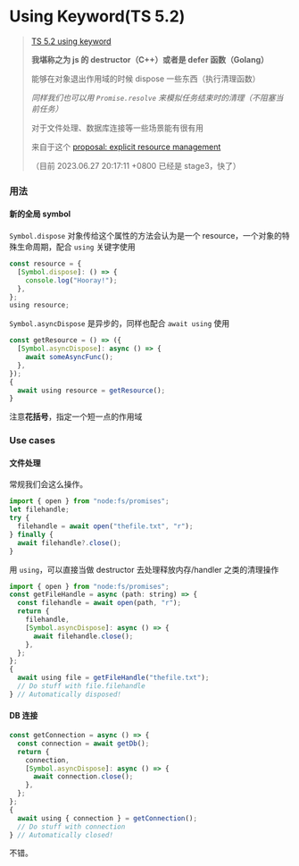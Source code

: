 # Using Keyword(TS 5.2)

> [TS 5.2 using keyword](https://www.totaltypescript.com/typescript-5-2-new-keyword-using)
>
> **我堪称之为 js 的 destructor（C++）或者是 defer 函数（Golang）**
>
> 能够在对象退出作用域的时候 dispose 一些东西（执行清理函数）
>
> _同样我们也可以用 `Promise.resolve` 来模拟任务结束时的清理（不阻塞当前任务）_
>
> 对于文件处理、数据库连接等一些场景能有很有用
>
> 来自于这个 [proposal: explicit resource management](https://github.com/tc39/proposal-explicit-resource-management)
>
> （目前 2023.06.27 20:17:11 +0800 已经是 stage3，快了）

### 用法

#### 新的全局 symbol

`Symbol.dispose` 对象传给这个属性的方法会认为是一个 resource，一个对象的特殊生命周期，配合 `using` 关键字使用

```javascript
const resource = {
  [Symbol.dispose]: () => {
    console.log("Hooray!");
  },
};
using resource;
```

`Symbol.asyncDispose` 是异步的，同样也配合 `await using` 使用

```javascript
const getResource = () => ({
  [Symbol.asyncDispose]: async () => {
    await someAsyncFunc();
  },
});
{
  await using resource = getResource();
}
```

注意**花括号**，指定一个短一点的作用域

### Use cases

#### 文件处理

常规我们会这么操作。

```javascript
import { open } from "node:fs/promises";
let filehandle;
try {
  filehandle = await open("thefile.txt", "r");
} finally {
  await filehandle?.close();
}
```

用 `using`，可以直接当做 destructor 去处理释放内存/handler 之类的清理操作

```javascript
import { open } from "node:fs/promises";
const getFileHandle = async (path: string) => {
  const filehandle = await open(path, "r");
  return {
    filehandle,
    [Symbol.asyncDispose]: async () => {
      await filehandle.close();
    },
  };
};
{
  await using file = getFileHandle("thefile.txt");
  // Do stuff with file.filehandle
} // Automatically disposed!
```

#### DB 连接

```javascript
const getConnection = async () => {
  const connection = await getDb();
  return {
    connection,
    [Symbol.asyncDispose]: async () => {
      await connection.close();
    },
  };
};
{
  await using { connection } = getConnection();
  // Do stuff with connection
} // Automatically closed!
```

不错。
